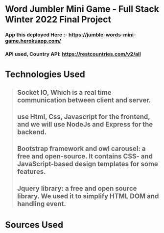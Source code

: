 # Word Jumbler Mini Game - Full Stack Winter 2022 Final Project
### App this deployed Here :- https://jumble-words-mini-game.herokuapp.com/
### API used, Country API: https://restcountries.com/v2/all  

# Technologies Used
> ## Socket IO, Which is a real time communication between client and server.
> ## use Html, Css, Javascript for the frontend, and we will use NodeJs and Express for the backend.
> ## Bootstrap framework and owl carousel:  a free and open-source. It contains CSS- and JavaScript-based design templates for some features.
> ## Jquery library: a free and open source library.  We used it to simplify HTML DOM and handling event.


# Sources Used 

